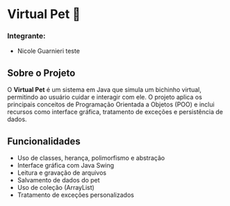 # Virtual Pet 🐶

### Integrante:

- Nicole Guarnieri teste

## Sobre o Projeto

O **Virtual Pet** é um sistema em Java que simula um bichinho virtual, permitindo ao usuário cuidar e interagir com ele. O projeto aplica os principais conceitos de Programação Orientada a Objetos (POO) e inclui recursos como interface gráfica, tratamento de exceções e persistência de dados.

## Funcionalidades

* Uso de classes, herança, polimorfismo e abstração
* Interface gráfica com Java Swing
* Leitura e gravação de arquivos
* Salvamento de dados do pet
* Uso de coleção (ArrayList)
* Tratamento de exceções personalizados
